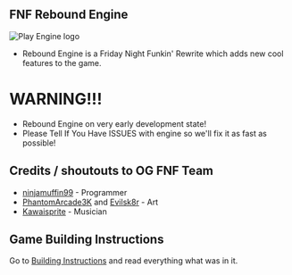 ## FNF Rebound Engine
![Play Engine logo](logo.png)
- Rebound Engine is a Friday Night Funkin' Rewrite which adds new cool features to the game.
# WARNING!!!
- Rebound Engine on very early development state!
- Please Tell If You Have ISSUES with engine so we'll fix it as fast as possible!

## Credits / shoutouts to OG FNF Team

- [ninjamuffin99](https://twitter.com/ninja_muffin99) - Programmer
- [PhantomArcade3K](https://twitter.com/phantomarcade3k) and [Evilsk8r](https://twitter.com/evilsk8r) - Art
- [Kawaisprite](https://twitter.com/kawaisprite) - Musician
## Game Building Instructions
Go to [Building Instructions](https://github.com/MaysLastPlay/FNF-ReboundEngine/blob/main/BUILD-INSTRUCTIONS.md) and read everything what was in it.
